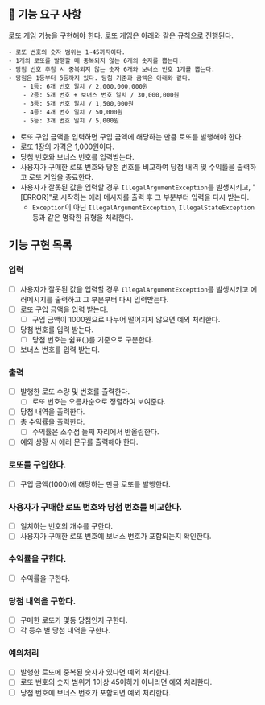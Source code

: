 ## 🚀 기능 요구 사항

로또 게임 기능을 구현해야 한다. 로또 게임은 아래와 같은 규칙으로 진행된다.

```
- 로또 번호의 숫자 범위는 1~45까지이다.
- 1개의 로또를 발행할 때 중복되지 않는 6개의 숫자를 뽑는다.
- 당첨 번호 추첨 시 중복되지 않는 숫자 6개와 보너스 번호 1개를 뽑는다.
- 당첨은 1등부터 5등까지 있다. 당첨 기준과 금액은 아래와 같다.
    - 1등: 6개 번호 일치 / 2,000,000,000원
    - 2등: 5개 번호 + 보너스 번호 일치 / 30,000,000원
    - 3등: 5개 번호 일치 / 1,500,000원
    - 4등: 4개 번호 일치 / 50,000원
    - 5등: 3개 번호 일치 / 5,000원
```

- 로또 구입 금액을 입력하면 구입 금액에 해당하는 만큼 로또를 발행해야 한다.
- 로또 1장의 가격은 1,000원이다.
- 당첨 번호와 보너스 번호를 입력받는다.
- 사용자가 구매한 로또 번호와 당첨 번호를 비교하여 당첨 내역 및 수익률을 출력하고 로또 게임을 종료한다.
- 사용자가 잘못된 값을 입력할 경우 `IllegalArgumentException`를 발생시키고, "[ERROR]"로 시작하는 에러 메시지를 출력 후 그 부분부터 입력을 다시 받는다.
    - `Exception`이 아닌 `IllegalArgumentException`, `IllegalStateException` 등과 같은 명확한 유형을 처리한다.

## 기능 구현 목록

### 입력

- [ ] 사용자가 잘못된 값을 입력할 경우 `IllegalArgumentException`를 발생시키고 에러메시지를 출력하고 그 부분부터 다시 입력받는다.
- [ ] 로또 구입 금액을 입력 받는다.
    - [ ] 구입 금액이 1000원으로 나누어 떨어지지 않으면 예외 처리한다.
- [ ] 당첨 번호를 입력 받는다.
    - [ ] 당첨 번호는 쉼표(,)를 기준으로 구분한다.
- [ ] 보너스 번호를 입력 받는다.

### 출력

- [ ] 발행한 로또 수량 및 번호를 출력한다.
    - [ ] 로또 번호는 오름차순으로 정렬하여 보여준다.
- [ ] 당첨 내역을 출력한다.
- [ ] 총 수익률을 출력한다.
    - [ ] 수익률은 소수점 둘째 자리에서 반올림한다.
- [ ] 예외 상황 시 에러 문구를 출력해야 한다.

### 로또를 구입한다.

- [ ] 구입 금액(1000)에 해당하는 만큼 로또를 발행한다.

### 사용자가 구매한 로또 번호와 당첨 번호를 비교한다.

- [ ] 일치하는 번호의 개수를 구한다.
- [ ] 사용자가 구매한 로또 번호에 보너스 번호가 포함되는지 확인한다.

### 수익률을 구한다.

- [ ] 수익률을 구한다.

### 당첨 내역을 구한다.

- [ ] 구매한 로또가 몇등 당첨인지 구한다.
- [ ] 각 등수 별 당첨 내역을 구한다.

### 예외처리

- [ ] 발행한 로또에 중복된 숫자가 있다면 예외 처리한다.
- [ ] 로또 번호의 숫자 범위가 1이상 45이하가 아니라면 예외 처리한다.
- [ ] 당첨 번호에 보너스 번호가 포함되면 예외 처리한다.
